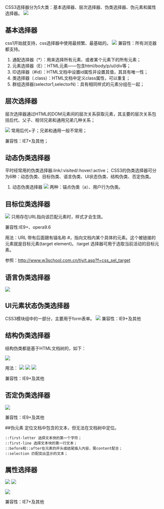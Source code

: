 CSS3选择器分为5大类：基本选择器、层次选择器、伪类选择器、伪元素和属性选择器。
![](imgs/2/CSS3选择器.png)

## 基本选择器
css1开始就支持，css选择器中使用最频繁、最基础的。
![](imgs/2/基本选择器.png)
兼容性：所有浏览器都支持。

1. 通配选择器（*）：用来选择所有元素、或者某个元素下的所有元素；
2. 元素选择器（E）：HTML元素——包含html/body/p/ul/div等；
3. ID选择器（#id）：HTML文档中设置id属性并设置其值，其具有唯一性；
4. 类选择器（.class）：HTML文档中定义class属性，可以重复；
5. 群组选择器(selector1,selectorN)：具有相同样式的元素分组在一起；

## 层次选择器
层次选择器通过HTML的DOM元素间的层次关系获取元素，其主要的层次关系包括后代、父子、相邻兄弟和通用兄弟几种关系；

![](imgs/2/层次选择器.png)
常用后代+子；兄弟和通用一般不常用；

兼容性：IE7+及其他；

## 动态伪类选择器
平时经常用的伪类选择器:link/:visited/:hover/:active；
CSS3的伪类选择器可分为6种：动态伪类、目标伪类、语言伪类、UI状态伪类、结构伪类、否定伪类。

1. 动态伪类选择器
![](imgs/2/动态伪类选择器.png)
两种：锚点伪类（a）、用户行为伪类。

## 目标位类选择器
![](imgs/2/目标伪类选择器.png)
只用存在URL指向该匹配元素时，样式才会生效。

兼容性:IE9+、opera9.6

用法：URL 带有后面跟有锚名称 #，指向文档内某个具体的元素。这个被链接的元素就是目标元素(target element)。:target 选择器可用于选取当前活动的目标元素。

参照：http://www.w3school.com.cn/tiy/t.asp?f=css_sel_target

## 语言伪类选择器
![](imgs/2/语言伪类选择器.png)

## UI元素状态伪类选择器
CSS3模块组中的一部分，主要用于form表单。
![](imgs/2/UI元素状态伪类选择器.png)
兼容性：IE9+及其他

## 结构伪类选择器
结构伪类都是基于HTML文档树的，如下：

![](imgs/2/DOM树形结构.png)

用法：
![](imgs/2/结构伪类选择器1.png)
![](imgs/2/结构伪类选择器2.png)
![](imgs/2/结构伪类选择器用法.png)

兼容性：IE9+及其他

## 否定伪类选择器
![](imgs/2/否定伪类选择器.png)

兼容性：IE9+及其他

##伪元素
定位文档中包含的文本，但无法在文档树中定位。

    ::first-letter 选择文本快的第一个字符；
    ::first-line 选择文本块的第一行文本；
    ::before和::after在元素的开头或结尾插入内容，需content配合；
    ::selection 匹配突出显示的文本；

## 属性选择器
![](imgs/2/属性选择器1.png)
![](imgs/2/属性选择器2.png)

![](imgs/2/常用通配符.png)

兼容性：IE7+及其他














